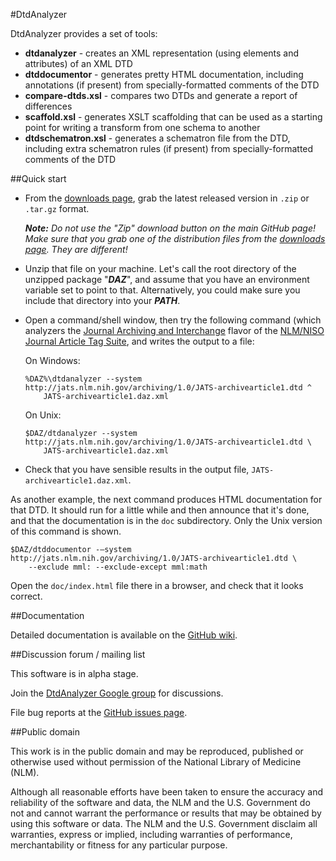 ﻿#DtdAnalyzer

DtdAnalyzer provides a set of tools:

* **dtdanalyzer** - creates an XML representation (using elements and attributes) 
  of an XML DTD
* **dtddocumentor** - generates pretty HTML documentation, including annotations (if 
  present) from specially-formatted comments of the DTD
* **compare-dtds.xsl** - compares two DTDs and generate a report of differences
* **scaffold.xsl** - generates XSLT scaffolding that can be used as a starting point 
  for writing a transform from one schema to another
* **dtdschematron.xsl** - generates a schematron file from the DTD, including extra 
  schematron rules (if present) from specially-formatted comments of the DTD

##Quick start

* From the [downloads page](https://github.com/NCBITools/DtdAnalyzer/downloads), grab
  the latest released version in `.zip` or `.tar.gz` format.

  _**Note:**  Do not use the "Zip" download button on the
  main GitHub page!  Make sure that you grab one of the distribution files from the 
  [downloads page](https://github.com/NCBITools/DtdAnalyzer/downloads).  They are 
  different!_

* Unzip that file on your machine.  Let's call the root directory of the unzipped 
  package "**_DAZ_**", and assume that you have an environment variable set to point 
  to that.  Alternatively, you could make sure you include that directory into your 
  **_PATH_**.
  
* Open a command/shell window, then try the following command (which analyzers the 
  [Journal Archiving and Interchange](http://jats.nlm.nih.gov/archiving/1.0/dtd.html) 
  flavor of the [NLM/NISO Journal Article Tag Suite](http://jats.nlm.nih.gov/), and 
  writes the output to a file:

  On Windows:

      %DAZ%\dtdanalyzer --system http://jats.nlm.nih.gov/archiving/1.0/JATS-archivearticle1.dtd ^
          JATS-archivearticle1.daz.xml

  On Unix:
  
      $DAZ/dtdanalyzer --system http://jats.nlm.nih.gov/archiving/1.0/JATS-archivearticle1.dtd \
          JATS-archivearticle1.daz.xml

* Check that you have sensible results in the output file, `JATS-archivearticle1.daz.xml`.

As another example, the next command produces HTML documentation for that DTD.  It should 
run for a little while and then announce that it's done, and that the documentation is in 
the `doc` subdirectory.  Only the Unix version of this command is shown.

    $DAZ/dtddocumentor -–system http://jats.nlm.nih.gov/archiving/1.0/JATS-archivearticle1.dtd \
        --exclude mml: --exclude-except mml:math

Open the `doc/index.html` file there in a browser, and check that it looks correct.

##Documentation

Detailed documentation is available on the [GitHub 
wiki](https://github.com/NCBITools/DtdAnalyzer/wiki).

##Discussion forum / mailing list

This software is in alpha stage. 

Join the [DtdAnalyzer Google group](https://groups.google.com/d/forum/dtdanalyzer) 
for discussions.

File bug reports at the [GitHub issues page](https://github.com/NCBITools/DtdAnalyzer/issues).

##Public domain

This work is in the public domain and may be reproduced, published or otherwise
used without permission of the National Library of Medicine (NLM).
 
Although all reasonable efforts have been taken to ensure the accuracy
and reliability of the software and data, the NLM and the U.S.
Government do not and cannot warrant the performance or results that
may be obtained by using this software or data. The NLM and the U.S.
Government disclaim all warranties, express or implied, including
warranties of performance, merchantability or fitness for any
particular purpose.

